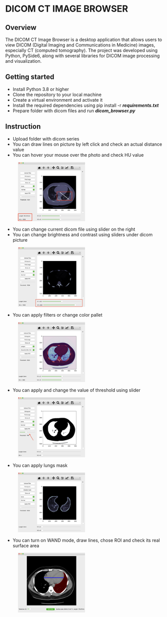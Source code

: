 # DICOM CT IMAGE BROWSER

## Overview
The DICOM CT Image Browser is a desktop application that allows users to view DICOM (Digital Imaging and Communications in Medicine) images,
especially CT (computed tomography). The project was developed using Python, PySide6, along with several libraries for DICOM image processing and visualization.
## Getting started
 - Install Python 3.8 or higher
 - Clone the repository to your local machine
 - Create a virtual environment and activate it
 - Install the required dependencies using pip install -r **_requirements.txt_**
 - Prepare folder with dicom files and run _**dicom_browser.py**_

## Instruction

- Upload folder with dicom series
- You can draw lines on picture by left click and check an actual distance value
- You can hover your mouse over the photo and check HU value
<figure>
<img src="/examples/line.jpg" alt="LINE" style="width:50%">
</figure>

- You can change current dicom file using slider on the right
- You can change brightness and contrast using sliders under dicom picture
<figure>
<img src="/examples/brightness.jpg" alt="BRIGHTNESS and CONTRAST" style="width:50%">
</figure>

- You can apply filters or change color pallet
<figure>
<img src="/examples/filter.jpg" alt="FILTER" style="width:50%">
</figure>

- You can apply and change the value of threshold using slider
<figure>
<img src="/examples/threshold.jpg" alt="THRESHOLD" style="width:50%">
</figure>

- You can apply lungs mask
<figure>
<img src="/examples/mask.jpg" alt="LUNG MASK" style="width:50%">
</figure>

- You can turn on WAND mode, draw lines, chose ROI and check its real surface area
<figure>
<img src="/examples/WAND.jpg" alt="LINE" style="width:50%">
</figure>

